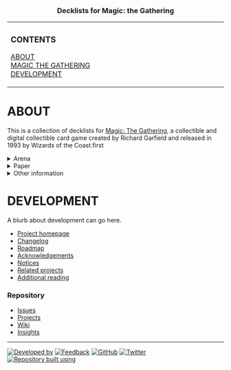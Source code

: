 <!--
  project-templates 201024
  magic-the-gathering-decklists 201207
-->

<h3 align="center">

  <br>
  Decklists for Magic: the Gathering
  <br>

</h3>

<!-- NOTE: The HTML indentations have to stay this way to work. -->
<table>
<tr>
<td img src="repository-data/image/document/readme/spacer.png" alt="blank-spacer" width="1000" height="1">

  ### CONTENTS
  [ABOUT](#about)<br>
  [MAGIC THE GATHERING](#magic-the-gathering)<br>
  [DEVELOPMENT](#development)<br>
  
</td>
</tr>
</table>

<!-- About this repository -->
# ABOUT
This is a collection of decklists for [Magic: The Gathering](https://en.wikipedia.org/wiki/Magic:_The_Gathering), a collectible and digital collectible card game created by Richard Garfield and released in 1993 by Wizards of the Coast.first

<details>
<summary>Arena</summary>

* [Archive](https://github.com/APrettyCoolProgram/card-game-decklists/tree/master/arena/archive): Archived decks
* [Events](https://github.com/APrettyCoolProgram/card-game-decklists/tree/master/arena/events)
* [Experimental](https://github.com/APrettyCoolProgram/card-game-decklists/tree/master/arena/experimental)
* [Current](https://github.com/APrettyCoolProgram/card-game-decklists/tree/master/arena/current)
* [Work In Progress](https://github.com/APrettyCoolProgram/card-game-decklists/tree/master/arena/work-in-progress)

</details>

<details>
<summary>Paper</summary>

* [Current](https://github.com/APrettyCoolProgram/card-game-decklists/tree/master/paper/current)

</details>

<details>
<summary>Other information</summary>

* [Concepts & Ideas](https://github.com/APrettyCoolProgram/card-game-decklists/tree/master/other-data/concepts-and-ideas.md)
* [Data notes](https://github.com/APrettyCoolProgram/card-game-decklists/tree/master/other-data/data-notes.md)

</details>

# DEVELOPMENT
A blurb about development can go here.

* [Project homepage](https://github.com/github-account/repository-name)
* [Changelog](repository-data/doc/changelog.md)
* [Roadmap](repository-data/doc/roadmap.md)
* [Acknowledgements](repository-data/doc/acknowledgements.md)
* [Notices](repository-data/doc/third-party-notices.md)
* [Related projects](repository-data/doc/related-projects.md)
* [Additional reading](repository-data/doc/additional-reading.md)

### Repository
* [Issues](https://github.com/github-account/repository-name/issues)
* [Projects](https://github.com/github-account/repository-name/projects)
* [Wiki](https://github.com/github-account/repository-name/wiki)
* [Insights](https://github.com/github-account/repository-name/pulse)

***

<!-- DEVELOPMENT FOOTER -->
[![Developed by](https://img.shields.io/badge/developed%20by-a%20pretty%20cool%20program-17806D.svg)](https://aprettycoolprogram.com)&nbsp;[![Feedback](https://img.shields.io/badge/feedback@aprettycoolprogram.com-17806D.svg)](mailto:feedback@aprettycoolprogram.com)&nbsp;[![GitHub](https://img.shields.io/github/followers/aprettycoolprogram.svg?label=GitHub&style=social)](https://github.com/aprettycoolprogram)&nbsp;[![Twitter](https://img.shields.io/twitter/follow/aprettycoolprog.svg?label=Twitter&style=social)](https://twitter.com/aprettycoolprog)&nbsp;<br>
[![Repository built using](https://img.shields.io/badge/repository%20built%20using-a%20pretty%20cool%20repository%20template-17806D.svg)](https://github.com/APrettyCoolProgram/repository-template/tree/master)